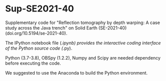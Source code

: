 # Sup-SE2021-40
Supplementary code for "Reflection tomography by depth warping: A case study across the Java trench" on Solid Earth (SE-2021-40) (doi.org/10.5194/se-2021-40).

The IPython notebook file (*.ipynb) provides the interactive coding interface of the Python source code (*.py).

Python (3.7-3.8), OBSpy (1.2.2), Numpy and Scipy are needed dependency before executing the code.

We suggested to use the Anaconda to build the Python environment. 
